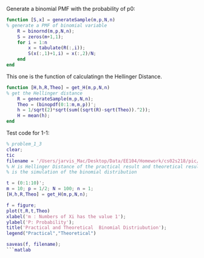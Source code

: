 Generate a binomial PMF with the probability of p0: 
```matlab
function [S,x] = generateSample(m,p,N,n)
% generate a PMF of binomial variable 
    R = binornd(m,p,N,n);
    S = zeros(m+1,1);
    for i = 1:n
        x = tabulate(R(:,i));
        S(x(:,1)+1,i) = x(:,2)/N;
    end
end
```
This one is the function of calculatingn the Hellinger Distance.
```matlab
function [H,h,R,Theo] = get_H(m,p,N,n)
% get the Hellinger distance 
    R = generateSample(m,p,N,n);  
    Theo = (binopdf(0:1:m,m,p))';
    h = 1/sqrt(2)*sqrt(sum((sqrt(R)-sqrt(Theo)).^2));
    H = mean(h);
end
```
Test code for 1-1:
```matlab
% problem_1_3
clear;
tic
filename = '/Users/jarvis_Mac/Desktop/Data/EE104/Homework/cs02s218/pic/p1_1.png';
% H is Hellinger Distance of the practical result and theoretical result; R
% is the simulation of the binomial distribution

t = (0:1:10)';
m = 10; p = 1/2; N = 100; n = 1;
[H,h,R,Theo] = get_H(m,p,N,n);

f = figure;
plot(t,R,t,Theo)
xlabel('m : Numbers of Xi has the value 1');
ylabel('P: Probability');
title('Practical and Theoretical  Binomial Distriubution');
legend("Practical","Theoretical")

saveas(f, filename);
```matlab
